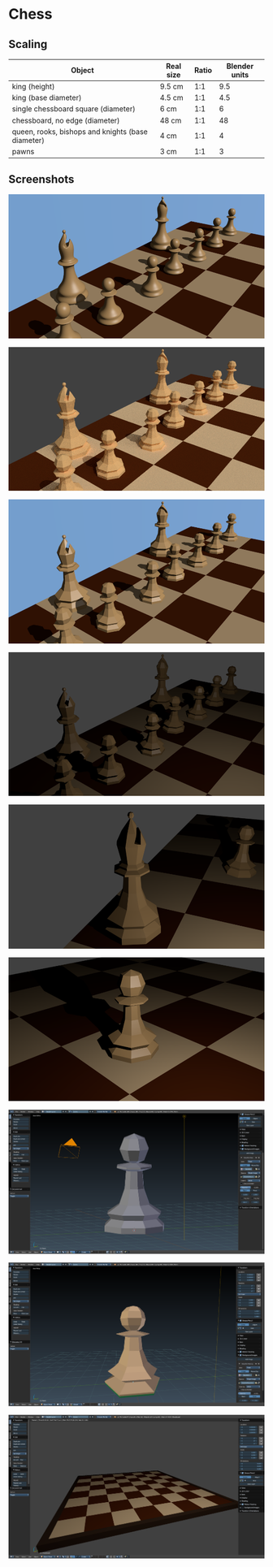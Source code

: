 # Chess

## Scaling

| Object | Real size | Ratio | Blender units |
| --- | --- | --- | --- |
| king (height) | 9.5 cm | 1:1 | 9.5 |
| king (base diameter) | 4.5 cm | 1:1 | 4.5 |
| single chessboard square (diameter) | 6 cm | 1:1 | 6 |
| chessboard, no edge (diameter) | 48 cm | 1:1 | 48 |
| queen, rooks, bishops and knights (base diameter) | 4 cm | 1:1 | 4 |
| pawns | 3 cm | 1:1 | 3 |

## Screenshots

![high poly with subsurface division modifier](./screenshots/chessboard-with-bishop-and-pawn-render-v5.png)

![two bishops and eight pawns with lighting, cycles render](./screenshots/chessboard-with-bishop-and-pawn-render-v4.png)

![two bishops and eight pawns with lighting, blender render](./screenshots/chessboard-with-bishop-and-pawn-render-v3.png)

![two bishops and eight pawns](./screenshots/two-bishops-and-eight-pawns.png)

![bishop and pawn render in scene](./screenshots/chessboard-with-bishop-and-pawn-render-v2.png)

![low poly pawn render in scene](./screenshots/pawn-render.png)

![low poly pawn](./screenshots/low-poly-pawn.png)

![pawn](./screenshots/pawn.png)

![draft chessboard](./screenshots/chessboard.png)

